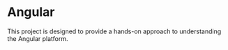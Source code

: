 # Angular
This project is designed to provide a hands-on approach to understanding the Angular platform. 
